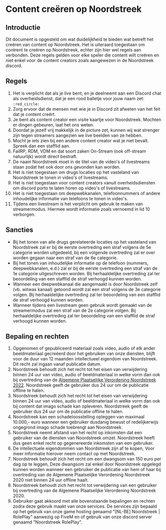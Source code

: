 # Content creëren op Noordstreek

## Introductie

Dit document is opgesteld om wat duidelijkheid te bieden wat betreft het creëren van content op Noordstreek. Het is uiteraard toegestaan om contrent te creëren op Noordstreek, echter zijn hier wel regels aan verbonden. Deze regels gelden voor elke speler die content wilt creëren en niet enkel voor de content creators zoals aangewezen in de Noordstreek discord.

## Regels

1. Het is verplicht dat als je live bent, en je deelneemt aan een Discord chat als overheidsdienst, dat je een rood balletje voor jouw naam zet: `:red_circle:`
2. Zorg ervoor dat de mensen met wie je in Discord zit afweten van het feit dat je content creërt.
3. Je bent als content creator een visite kaartje voor Noordstreek. Mochten er dingen gebeuren, laat het ons weten.
4. Doordat je jezelf vrij makkelijk in de picture zet, kunnen wij wat strenger zijn tegen streamers aangezien we live beelden van ze hebben.
5. Mocht je iets zien bij een andere content creator wat je niet bevalt. Spreek dan een stafflid aan.
6. FailRP, RDM, VDM en dat soort zaken On-Stream (ook off-stream natuurlijk) wordt direct bestraft.
7. De naam Noordstreek moet in de titel van de video's of livestreams staan zodat het ook door ons gevonden kan worden.
8. Het is niet toegestaan om drugs locaties op het vasteland van Noordstreek te tonen in video's of livestreams.
9. Het is niet toegestaan voor content creators vanuit overheidsdiensten om discord porto te laten horen op video's of livestreams.
10. Het is niet toegestaan om deepwebkanalen, telefoonnummers of andere inhoudelijke informatie van telefoons te tonen in video's.
11. Tijdens een livestream is het verplicht om gebruik te maken van streamermodus. Hiermee wordt informatie zoals vernoemd in lid 10 verborgen.  

## Sancties

* Bij het tonen van alle drugs gerelateerde locaties op het vasteland van Noordstreek zal er bij de eerste overtreding een straf volgens de 5e categorie worden uitgedeeld, bij een volgende overtreding zal er over worden gegaan naar een straf van de 6e categorie.
* Bij het tonen van inhoudelijke informatie op de telefoon (nummers, deepwebkanalen, e.d.) zal er bij de eerste overtreding een straf van de 1e categorie uitgeschreven worden. Bij herhaaldelijke overtreding zal ter beoordeling van een stafflid de straf verhoogd kunnen worden.
* Wanneer een deepwebkanaal die aangemaakt is door Noordstreek zelf (vb. witwas kanaal) getoond wordt zal een straf volgens de 3e categorie volgen. Bij herhaaldelijke overtreding zal ter beoordeling van een stafflid de straf verhoogd kunnen worden.
* Wanneer tijdens een livestream geen gebruik wordt gemaakt van de streamermodus zal een straf van de 2e categorie volgen. Bij herhaaldelijke overtreding zal ter beoordeling van een stafflid de straf verhoogd kunnen worden.

## Bepaling en rechten

1. Opgenomen of gepubliceerd materiaal zoals video, audio of elk ander beeldmateriaal gecreëerd door het gebruiken van onze diensten, blijft voor de duur van 12 maanden intellectueel eigendom van Noordstreek. Dit recht zal ingaan vanaf publicatie datum.
2. Noordstreek behoudt zich het recht tot het eisen van verwijdering binnen 24 uur van video, audio of beeldmateriaal in welke vorm dan ook bij overtreding van de [Algemene Plaatselijke Verordening Noordstreek 2022](https://wetboek.noordstreek.nl). Noordstreek geeft de gebruiker dus 24 uur om de publicatie offline te halen.
3. Noordstreek behoudt zich het recht tot het eisen van verwijdering binnen 24 uur van video, audio of beeldmateriaal in welke vorm dan ook bij content dat imago schade kan opleveren. Noordstreek geeft de gebruiker dus 24 uur om de publicatie offline te halen.
4. Noordstreek kan een schadeloosstelling opleggen van maximaal 10.000,- euro wanneer een gebruiker dusdanig bewust of redelijkerwijs ongegrond imago schade toebrengt aan Noordstreek.
5. Noordstreek neemt afstand van het recht op inkomsten dat een gebruiker van de diensten van Noordstreek omzet. Noordstreek heeft dus geen enkel recht op gegenereerde inkomsten van een gebruiker.
6. De intellectuele eigendommen van Noordstreek zijn af te kopen, Voor meer informatie hierover neem contact op met Noordstreek.
7. Noordstreek behoudt zich het recht om een dwangsom van 150 euro per dag op te leggen, Deze dwangsom zal enkel door Noordstreek opgelegd kunnen worden wanneer een gebruiker de publicatie van hem of haar bij overtreding van de Algemene Plaatselijke Verordening Noordstreek 2020 niet binnen 24 uur offline haalt.
8. Noordstreek behoudt zich het recht tot verwijdering van een gebruiker bij overtreding van de Algemene Plaatselijke Verordening Noordstreek 2020.
9. Gebruiker gaat akkoord met alle bovenstaande bepalingen en rechten zodra deze gebruik maakt van onze services. De services zijn bepaald op het gebruik van onze game hosting genaamd "[NL-BE] Noordstreek | RolePlay" aanwezig op FiveM en of gebruik van onze discord server genaamd "Noordstreek RolePlay".
